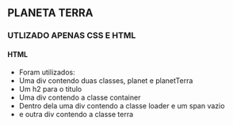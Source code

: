 ## PLANETA TERRA
### UTLIZADO APENAS CSS E HTML
#### HTML
 - Foram utilizados:
  - Uma div contendo duas classes, planet e planetTerra
  - Um h2 para o titulo
  - Uma div contendo a classe container
   - Dentro dela uma div contendo a classe loader e um span vazio
   - e outra div contendo a classe terra
